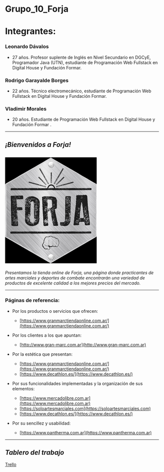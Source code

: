# Grupo_10_Forja

# **Integrantes:**

### Leonardo Dávalos
- 27 años. Profesor suplente de Inglés en Nivel Secundario en DGCyE, Programador Java (UTN), estudiante de Programación Web Fullstack en Digital House y Fundación Formar.
### Rodrigo Garayalde Borges
- 22 años. Técnico electromecánico, estudiante de Programación Web Fullstack en Digital House y Fundación Formar.
###  Vladimir Morales  
- 20 años. Estudiante de Programación Web Fullstack en Digital House y Fundación Formar .
---

## *¡Bienvenidos a **Forja!***
![Logo](https://github.com/davaloslm/grupo_10_forja/blob/master/Design(opcional)/Logo/Logo-mkd.png?raw=true "Logo")
---
*Presentamos la tienda online de Forja, una página donde practicantes de artes marciales y deportes de combate encontrarán una variedad de productos de excelente calidad a los mejores precios del mercado.* 


---

### Páginas de referencia:



- Por los productos o servicios que ofrecen:
    + [https://www.granmarctiendaonline.com.ar/](https://www.granmarctiendaonline.com.ar/)

- Por los clientes a los que apuntan:
    + [http://www.gran-marc.com.ar](http://www.gran-marc.com.ar)

- Por la estética que presentan:
    + [https://www.granmarctiendaonline.com.ar/](https://www.granmarctiendaonline.com.ar/)
    + [https://www.decathlon.es/](https://www.decathlon.es/)

- Por sus funcionalidades implementadas y la organización de sus elementos:
    + [https://www.mercadolibre.com.ar](https://www.mercadolibre.com.ar)
    + [https://soloartesmarciales.com](https://soloartesmarciales.com)
    + [https://www.decathlon.es/](https://www.decathlon.es/)

- Por su sencillez y usabilidad:
    + [https://www.pantherma.com.ar](https://www.pantherma.com.ar)



---

## ***Tablero del trabajo***

[Trello](https://trello.com/b/VIGHPj5Z/grupo-10-c11-proyectofinal)
